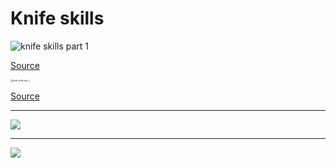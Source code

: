 # Knife skills

![knife skills part 1](https://knowledge-lardissone.s3.amazonaws.com/4C432BDB-1492-4421-98ED-6D3ABA52D8A1-QXR8l.png)

[Source](https://illustratedbites.wordpress.com/2012/02/15/culinary-arts/)



<img src="https://knowledge-lardissone.s3.amazonaws.com/Shared-Image-2019-10-31-21-29-14-B7rGE.png" alt="knife skills part 2" style="zoom:24%;" />

[Source](https://illustratedbites.wordpress.com/2012/02/27/cut-right/)

------

![](https://knowledge-lardissone.s3.amazonaws.com/10-XfJIbYo-KnC8C.jpg)

------

![](https://knowledge-lardissone.s3.amazonaws.com/18-bMwd5qA-ySrmI.jpg)

